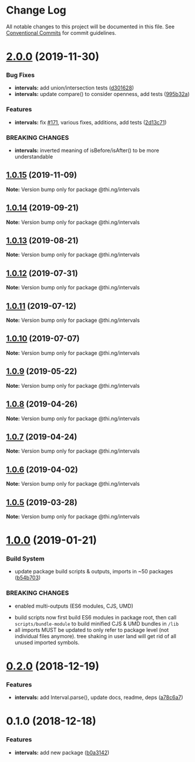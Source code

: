 # Change Log

All notable changes to this project will be documented in this file.
See [Conventional Commits](https://conventionalcommits.org) for commit guidelines.

# [2.0.0](https://github.com/thi-ng/umbrella/compare/@thi.ng/intervals@1.0.15...@thi.ng/intervals@2.0.0) (2019-11-30)


### Bug Fixes

* **intervals:** add union/intersection tests ([d301628](https://github.com/thi-ng/umbrella/commit/d301628bf0f9c3c7c09ebe2eb8e98a98b899d5c4))
* **intervals:** update compare() to consider openness, add tests ([995b32a](https://github.com/thi-ng/umbrella/commit/995b32ac5fb4c4ecfa978555dc99d7c6e1264b0f))


### Features

* **intervals:** fix [#171](https://github.com/thi-ng/umbrella/issues/171), various fixes, additions, add tests ([2d13c71](https://github.com/thi-ng/umbrella/commit/2d13c7169f978918af444d89fcd50420761a6401))


### BREAKING CHANGES

* **intervals:** inverted meaning of isBefore/isAfter() to be
more understandable





## [1.0.15](https://github.com/thi-ng/umbrella/compare/@thi.ng/intervals@1.0.14...@thi.ng/intervals@1.0.15) (2019-11-09)

**Note:** Version bump only for package @thi.ng/intervals





## [1.0.14](https://github.com/thi-ng/umbrella/compare/@thi.ng/intervals@1.0.13...@thi.ng/intervals@1.0.14) (2019-09-21)

**Note:** Version bump only for package @thi.ng/intervals





## [1.0.13](https://github.com/thi-ng/umbrella/compare/@thi.ng/intervals@1.0.12...@thi.ng/intervals@1.0.13) (2019-08-21)

**Note:** Version bump only for package @thi.ng/intervals





## [1.0.12](https://github.com/thi-ng/umbrella/compare/@thi.ng/intervals@1.0.11...@thi.ng/intervals@1.0.12) (2019-07-31)

**Note:** Version bump only for package @thi.ng/intervals





## [1.0.11](https://github.com/thi-ng/umbrella/compare/@thi.ng/intervals@1.0.10...@thi.ng/intervals@1.0.11) (2019-07-12)

**Note:** Version bump only for package @thi.ng/intervals





## [1.0.10](https://github.com/thi-ng/umbrella/compare/@thi.ng/intervals@1.0.9...@thi.ng/intervals@1.0.10) (2019-07-07)

**Note:** Version bump only for package @thi.ng/intervals





## [1.0.9](https://github.com/thi-ng/umbrella/compare/@thi.ng/intervals@1.0.8...@thi.ng/intervals@1.0.9) (2019-05-22)

**Note:** Version bump only for package @thi.ng/intervals





## [1.0.8](https://github.com/thi-ng/umbrella/compare/@thi.ng/intervals@1.0.7...@thi.ng/intervals@1.0.8) (2019-04-26)

**Note:** Version bump only for package @thi.ng/intervals





## [1.0.7](https://github.com/thi-ng/umbrella/compare/@thi.ng/intervals@1.0.6...@thi.ng/intervals@1.0.7) (2019-04-24)

**Note:** Version bump only for package @thi.ng/intervals





## [1.0.6](https://github.com/thi-ng/umbrella/compare/@thi.ng/intervals@1.0.5...@thi.ng/intervals@1.0.6) (2019-04-02)

**Note:** Version bump only for package @thi.ng/intervals





## [1.0.5](https://github.com/thi-ng/umbrella/compare/@thi.ng/intervals@1.0.4...@thi.ng/intervals@1.0.5) (2019-03-28)

**Note:** Version bump only for package @thi.ng/intervals







# [1.0.0](https://github.com/thi-ng/umbrella/compare/@thi.ng/intervals@0.2.0...@thi.ng/intervals@1.0.0) (2019-01-21)


### Build System

* update package build scripts & outputs, imports in ~50 packages ([b54b703](https://github.com/thi-ng/umbrella/commit/b54b703))


### BREAKING CHANGES

* enabled multi-outputs (ES6 modules, CJS, UMD)

- build scripts now first build ES6 modules in package root, then call
  `scripts/bundle-module` to build minified CJS & UMD bundles in `/lib`
- all imports MUST be updated to only refer to package level
  (not individual files anymore). tree shaking in user land will get rid of
  all unused imported symbols.





# [0.2.0](https://github.com/thi-ng/umbrella/compare/@thi.ng/intervals@0.1.0...@thi.ng/intervals@0.2.0) (2018-12-19)


### Features

* **intervals:** add Interval.parse(), update docs, readme, deps ([a78c6a7](https://github.com/thi-ng/umbrella/commit/a78c6a7))





# 0.1.0 (2018-12-18)


### Features

* **intervals:** add new package ([b0a3142](https://github.com/thi-ng/umbrella/commit/b0a3142))
